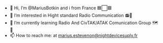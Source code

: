 - 👋 Hi, I’m @MariusBotkin and i from France 🟦⬜🟥
- 👀 I’m interested in Hight standard Radio Communication 📻📡
- 🌱 I’m currently learning Radio And CivTAK/ATAK Comunication Group 🗺️📡
- 📫 How to reach me:  at marius.estevenon@nightdevicesuply.fr
